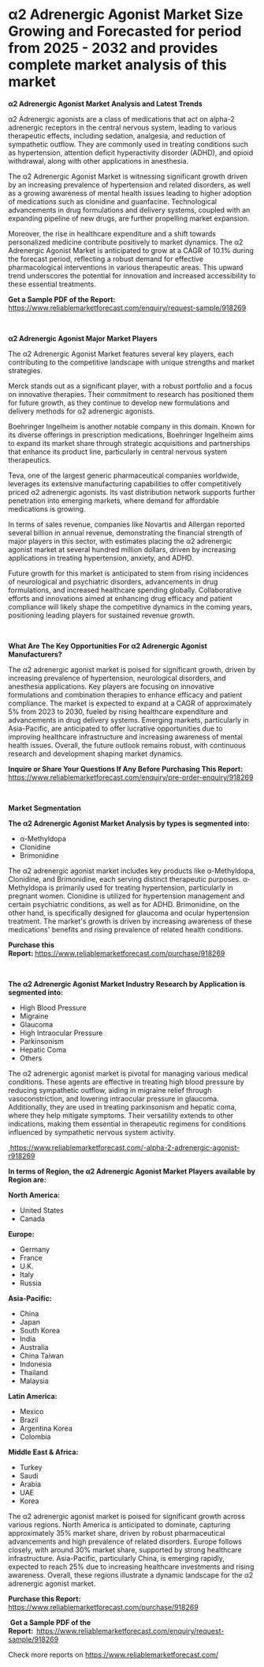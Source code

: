 <p><h1>α2 Adrenergic Agonist Market Size Growing and Forecasted for period from 2025 - 2032 and provides complete market analysis of this market</h1></p><p><strong>α2 Adrenergic Agonist Market Analysis and Latest Trends</strong></p>
<p><p>α2 Adrenergic agonists are a class of medications that act on alpha-2 adrenergic receptors in the central nervous system, leading to various therapeutic effects, including sedation, analgesia, and reduction of sympathetic outflow. They are commonly used in treating conditions such as hypertension, attention deficit hyperactivity disorder (ADHD), and opioid withdrawal, along with other applications in anesthesia.</p><p>The α2 Adrenergic Agonist Market is witnessing significant growth driven by an increasing prevalence of hypertension and related disorders, as well as a growing awareness of mental health issues leading to higher adoption of medications such as clonidine and guanfacine. Technological advancements in drug formulations and delivery systems, coupled with an expanding pipeline of new drugs, are further propelling market expansion.</p><p>Moreover, the rise in healthcare expenditure and a shift towards personalized medicine contribute positively to market dynamics. The α2 Adrenergic Agonist Market is anticipated to grow at a CAGR of 10.1% during the forecast period, reflecting a robust demand for effective pharmacological interventions in various therapeutic areas. This upward trend underscores the potential for innovation and increased accessibility to these essential treatments.</p></p>
<p><strong>Get a Sample PDF of the Report:&nbsp;</strong> <a href="https://www.reliablemarketforecast.com/enquiry/request-sample/918269?utm_campaign=2761&utm_medium=2&utm_source=Github&utm_content=ia&utm_term=21032025&utm_id=a2-adrenergic-agonist">https://www.reliablemarketforecast.com/enquiry/request-sample/918269</a></p>
<p>&nbsp;</p>
<p><strong>α2 Adrenergic Agonist Major Market Players</strong></p>
<p><p>The α2 Adrenergic Agonist Market features several key players, each contributing to the competitive landscape with unique strengths and market strategies. </p><p>Merck stands out as a significant player, with a robust portfolio and a focus on innovative therapies. Their commitment to research has positioned them for future growth, as they continue to develop new formulations and delivery methods for α2 adrenergic agonists.</p><p>Boehringer Ingelheim is another notable company in this domain. Known for its diverse offerings in prescription medications, Boehringer Ingelheim aims to expand its market share through strategic acquisitions and partnerships that enhance its product line, particularly in central nervous system therapeutics.</p><p>Teva, one of the largest generic pharmaceutical companies worldwide, leverages its extensive manufacturing capabilities to offer competitively priced α2 adrenergic agonists. Its vast distribution network supports further penetration into emerging markets, where demand for affordable medications is growing.</p><p>In terms of sales revenue, companies like Novartis and Allergan reported several billion in annual revenue, demonstrating the financial strength of major players in this sector, with estimates placing the α2 adrenergic agonist market at several hundred million dollars, driven by increasing applications in treating hypertension, anxiety, and ADHD.</p><p>Future growth for this market is anticipated to stem from rising incidences of neurological and psychiatric disorders, advancements in drug formulations, and increased healthcare spending globally. Collaborative efforts and innovations aimed at enhancing drug efficacy and patient compliance will likely shape the competitive dynamics in the coming years, positioning leading players for sustained revenue growth.</p></p>
<p>&nbsp;</p>
<p><strong>What Are The Key Opportunities For α2 Adrenergic Agonist Manufacturers?</strong></p>
<p><p>The α2 adrenergic agonist market is poised for significant growth, driven by increasing prevalence of hypertension, neurological disorders, and anesthesia applications. Key players are focusing on innovative formulations and combination therapies to enhance efficacy and patient compliance. The market is expected to expand at a CAGR of approximately 5% from 2023 to 2030, fueled by rising healthcare expenditure and advancements in drug delivery systems. Emerging markets, particularly in Asia-Pacific, are anticipated to offer lucrative opportunities due to improving healthcare infrastructure and increasing awareness of mental health issues. Overall, the future outlook remains robust, with continuous research and development shaping market dynamics.</p></p>
<p><strong>Inquire or Share Your Questions If Any Before Purchasing This Report:</strong> <a href="https://www.reliablemarketforecast.com/enquiry/pre-order-enquiry/918269?utm_campaign=2761&utm_medium=2&utm_source=Github&utm_content=ia&utm_term=21032025&utm_id=a2-adrenergic-agonist">https://www.reliablemarketforecast.com/enquiry/pre-order-enquiry/918269</a></p>
<p>&nbsp;</p>
<p><strong>Market Segmentation</strong></p>
<p><strong>The α2 Adrenergic Agonist Market Analysis by types is segmented into:</strong></p>
<p><ul><li>α-Methyldopa</li><li>Clonidine</li><li>Brimonidine</li></ul></p>
<p><p>The α2 adrenergic agonist market includes key products like α-Methyldopa, Clonidine, and Brimonidine, each serving distinct therapeutic purposes. α-Methyldopa is primarily used for treating hypertension, particularly in pregnant women. Clonidine is utilized for hypertension management and certain psychiatric conditions, as well as for ADHD. Brimonidine, on the other hand, is specifically designed for glaucoma and ocular hypertension treatment. The market's growth is driven by increasing awareness of these medications' benefits and rising prevalence of related health conditions.</p></p>
<p><strong>Purchase this Report:&nbsp;</strong><a href="https://www.reliablemarketforecast.com/purchase/918269?utm_campaign=2761&utm_medium=2&utm_source=Github&utm_content=ia&utm_term=21032025&utm_id=a2-adrenergic-agonist">https://www.reliablemarketforecast.com/purchase/918269</a></p>
<p>&nbsp;</p>
<p><strong>The α2 Adrenergic Agonist Market Industry Research by Application is segmented into:</strong></p>
<p><ul><li>High Blood Pressure</li><li>Migraine</li><li>Glaucoma</li><li>High Intraocular Pressure</li><li>Parkinsonism</li><li>Hepatic Coma</li><li>Others</li></ul></p>
<p><p>The α2 adrenergic agonist market is pivotal for managing various medical conditions. These agents are effective in treating high blood pressure by reducing sympathetic outflow, aiding in migraine relief through vasoconstriction, and lowering intraocular pressure in glaucoma. Additionally, they are used in treating parkinsonism and hepatic coma, where they help mitigate symptoms. Their versatility extends to other indications, making them essential in therapeutic regimens for conditions influenced by sympathetic nervous system activity.</p></p>
<p><a href="https://www.reliablemarketforecast.com/-alpha-2-adrenergic-agonist-r918269?utm_campaign=2761&utm_medium=2&utm_source=Github&utm_content=ia&utm_term=21032025&utm_id=a2-adrenergic-agonist">&nbsp;https://www.reliablemarketforecast.com/-alpha-2-adrenergic-agonist-r918269</a></p>
<p><strong>In terms of Region, the α2 Adrenergic Agonist Market Players available by Region are:</strong></p>
<p>
    <p> <strong> North America: </strong>
        <ul>
            <li>United States</li>
            <li>Canada</li>
        </ul>
        </p> 
    <p> <strong> Europe: </strong>
        <ul>
            <li>Germany</li>
            <li>France</li>
            <li>U.K.</li>
            <li>Italy</li>
            <li>Russia</li>
        </ul>
        </p> 
    <p> <strong> Asia-Pacific: </strong>
        <ul>
            <li>China</li>
            <li>Japan</li>
            <li>South Korea</li>
            <li>India</li>
            <li>Australia</li>
            <li>China Taiwan</li>
            <li>Indonesia</li>
            <li>Thailand</li>
            <li>Malaysia</li>
        </ul>
        </p> 
    <p> <strong> Latin America: </strong>
        <ul>
            <li>Mexico</li>
            <li>Brazil</li>
            <li>Argentina Korea</li>
            <li>Colombia</li>
        </ul>
        </p> 
    <p> <strong> Middle East & Africa: </strong>
        <ul>
            <li>Turkey</li>
            <li>Saudi</li>
            <li>Arabia</li>
            <li>UAE</li>
            <li>Korea</li>
        </ul>
    </p>
    </p>
<p><p>The α2 adrenergic agonist market is poised for significant growth across various regions. North America is anticipated to dominate, capturing approximately 35% market share, driven by robust pharmaceutical advancements and high prevalence of related disorders. Europe follows closely, with around 30% market share, supported by strong healthcare infrastructure. Asia-Pacific, particularly China, is emerging rapidly, expected to reach 25% due to increasing healthcare investments and rising awareness. Overall, these regions illustrate a dynamic landscape for the α2 adrenergic agonist market.</p></p>
<p><strong>Purchase this Report: </strong><a href="https://www.reliablemarketforecast.com/purchase/918269?utm_campaign=2761&utm_medium=2&utm_source=Github&utm_content=ia&utm_term=21032025&utm_id=a2-adrenergic-agonist">https://www.reliablemarketforecast.com/purchase/918269</a></p>
<p>&nbsp;<strong>Get a Sample PDF of the Report:&nbsp;&nbsp;</strong><a href="https://www.reliablemarketforecast.com/enquiry/request-sample/918269?utm_campaign=2761&utm_medium=2&utm_source=Github&utm_content=ia&utm_term=21032025&utm_id=a2-adrenergic-agonist">https://www.reliablemarketforecast.com/enquiry/request-sample/918269</a></p>
<p><strong></strong></p>
<p>Check more reports on <a href="https://www.reliablemarketforecast.com/?utm_campaign=2761&utm_medium=2&utm_source=Github&utm_content=ia&utm_term=21032025&utm_id=a2-adrenergic-agonist">https://www.reliablemarketforecast.com/</a></p>